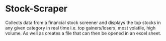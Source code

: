 # Stock-Scraper
Collects data from a financial stock screener and displays the top stocks in any given category in real time i.e. top gainers/losers, most volatile, high volume. As well as creates a file that can then be opened in an excel sheet.
